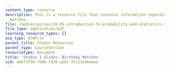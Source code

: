 ```yaml
---
content_type: resource
description: This is a resource file that contains information regarding birthday
  matches.
file: /media/courses/18-05-introduction-to-probability-and-statistics-spring-2014/a0e73f587d4bfd20a26147c13c66eeaa_MIT18_05S14_studio1_slides.pdf
file_type: application/pdf
learning_resource_types: []
ocw_type: OCWFile
parent_title: Studio Resources
parent_type: CourseSection
resourcetype: Document
title: 'Studio 1 Slides: Birthday Matches'
uid: a0e73f58-7d4b-fd20-a261-47c13c66eeaa
---
```

